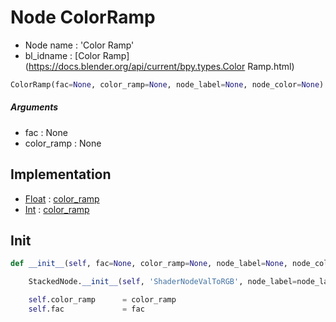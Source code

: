 # Node ColorRamp

- Node name : 'Color Ramp'
- bl_idname : [Color Ramp](https://docs.blender.org/api/current/bpy.types.Color Ramp.html)


``` python
ColorRamp(fac=None, color_ramp=None, node_label=None, node_color=None)
```
##### Arguments

- fac : None
- color_ramp : None

## Implementation

- [Float](/docs/GeoNodes/Float.md) : [color_ramp](/docs/GeoNodes/Float.md#color_ramp)
- [Int](/docs/GeoNodes/Int.md) : [color_ramp](/docs/GeoNodes/Int.md#color_ramp)

## Init

``` python
def __init__(self, fac=None, color_ramp=None, node_label=None, node_color=None):

    StackedNode.__init__(self, 'ShaderNodeValToRGB', node_label=node_label, node_color=node_color)

    self.color_ramp      = color_ramp
    self.fac             = fac
```
